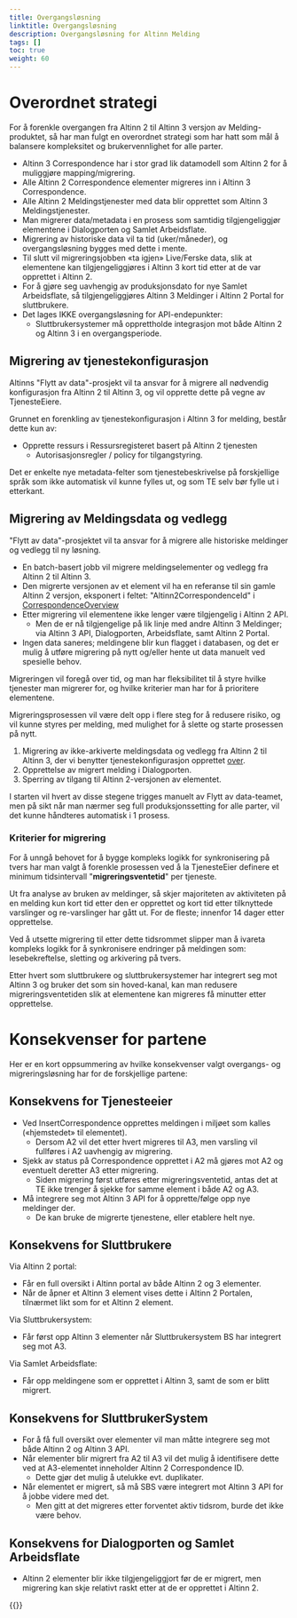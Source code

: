 ```yaml
---
title: Overgangsløsning
linktitle: Overgangsløsning
description: Overgangsløsning for Altinn Melding
tags: []
toc: true
weight: 60
---
```


# Overordnet strategi

For å forenkle overgangen fra Altinn 2 til Altinn 3 versjon av Melding-produktet, så har man fulgt en overordnet strategi som har hatt som mål å balansere kompleksitet og brukervennlighet for alle parter.

- Altinn 3 Correspondence har i stor grad lik datamodell som Altinn 2 for å muliggjøre mapping/migrering.
- Alle Altinn 2 Correspondence elementer migreres inn i Altinn 3 Correspondence.
- Alle Altinn 2 Meldingstjenester med data blir opprettet som Altinn 3 Meldingstjenester.
- Man migrerer data/metadata i en prosess som samtidig tilgjengeliggjør elementene i Dialogporten og Samlet Arbeidsflate.
- Migrering av historiske data vil ta tid (uker/måneder), og overgangsløsning bygges med dette i mente.
- Til slutt vil migreringsjobben «ta igjen» Live/Ferske data, slik at elementene kan tilgjengeliggjøres i Altinn 3 kort tid etter at de var opprettet i Altinn 2.
- For å gjøre seg uavhengig av produksjonsdato for nye Samlet Arbeidsflate, så tilgjengeliggjøres Altinn 3 Meldinger i Altinn 2 Portal for sluttbrukere.
- Det lages IKKE overgangsløsning for API-endepunkter:
  - Sluttbrukersystemer må opprettholde integrasjon mot både Altinn 2 og Altinn 3 i en overgangsperiode.

## Migrering av tjenestekonfigurasjon

Altinns "Flytt av data"-prosjekt vil ta ansvar for å migrere all nødvendig konfigurasjon fra Altinn 2 til Altinn 3, og vil opprette dette på vegne av TjenesteEiere.

Grunnet en forenkling av tjenestekonfigurasjon i Altinn 3 for melding, består dette kun av:

- Opprette ressurs i Ressursregisteret basert på Altinn 2 tjenesten
  - Autorisasjonsregler / policy for tilgangstyring.

Det er enkelte nye metadata-felter som tjenestebeskrivelse på forskjellige språk som ikke automatisk vil kunne fylles ut, og som TE selv bør fylle ut i etterkant.

## Migrering av Meldingsdata og vedlegg

"Flytt av data"-prosjektet vil ta ansvar for å migrere alle historiske meldinger og vedlegg til ny løsning.

- En batch-basert jobb vil migrere meldingselementer og vedlegg fra Altinn 2 til Altinn 3.
- Den migrerte versjonen av et element vil ha en referanse til sin gamle Altinn 2 versjon, eksponert i feltet: "Altinn2CorrespondenceId" i [CorrespondenceOverview]()
- Etter migrering vil elementene ikke lenger være tilgjengelig i Altinn 2 API.
  - Men de er nå tilgjengelige på lik linje med andre Altinn 3 Meldinger; via Altinn 3 API, Dialogporten, Arbeidsflate, samt Altinn 2 Portal.
- Ingen data saneres; meldingene blir kun flagget i databasen, og det er mulig å utføre migrering på nytt og/eller hente ut data manuelt ved spesielle behov.

Migreringen vil foregå over tid, og man har fleksibilitet til å styre hvilke tjenester man migrerer for, og hvilke kriterier man har for å prioritere elementene.

Migreringsprosessen vil være delt opp i flere steg for å redusere risiko, og vil kunne styres per melding, med mulighet for å slette og starte prosessen på nytt.

1. Migrering av ikke-arkiverte meldingsdata og vedlegg fra Altinn 2 til Altinn 3, der vi benytter tjenestekonfigurasjon opprettet [over](#migrering-av-tjenestekonfigurasjon).
2. Opprettelse av migrert melding i Dialogporten.
3. Sperring av tilgang til Altinn 2-versjonen av elementet.

I starten vil hvert av disse stegene trigges manuelt av Flytt av data-teamet, men på sikt når man nærmer seg full produksjonssetting for alle parter, vil det kunne håndteres automatisk i 1 prosess.

### Kriterier for migrering

For å unngå behovet for å bygge kompleks logikk for synkronisering på tvers har man valgt å forenkle prosessen ved å la TjenesteEier definere et minimum tidsintervall "**migreringsventetid**" per tjeneste.

Ut fra analyse av bruken av meldinger, så skjer majoriteten av aktiviteten på en melding kun kort tid etter den er opprettet og kort tid etter tilknyttede varslinger og re-varslinger har gått ut.
For de fleste; innenfor 14 dager etter opprettelse.

Ved å utsette migrering til etter dette tidsrommet slipper man å ivareta kompleks logikk for å synkronisere endringer på meldingen som: lesebekreftelse, sletting og arkivering på tvers.

Etter hvert som sluttbrukere og sluttbrukersystemer har integrert seg mot Altinn 3 og bruker det som sin hoved-kanal, kan man redusere migreringsventetiden slik at elementene kan migreres få minutter etter opprettelse.

# Konsekvenser for partene

Her er en kort oppsummering av hvilke konsekvenser valgt overgangs- og migreringsløsning har for de forskjellige partene:

## Konsekvens for Tjenesteeier

- Ved InsertCorrespondence opprettes meldingen i miljøet som kalles («hjemstedet» til elementet).
  - Dersom A2 vil det etter hvert migreres til A3, men varsling vil fullføres i A2 uavhengig av migrering.
- Sjekk av status på Correspondence opprettet i A2 må gjøres mot A2 og eventuelt deretter A3 etter migrering.
  - Siden migrering først utføres etter migreringsventetid, antas det at TE ikke trenger å sjekke for samme element i både A2 og A3.
- Må integrere seg mot Altinn 3 API for å opprette/følge opp nye meldinger der.
  - De kan bruke de migrerte tjenestene, eller etablere helt nye.

## Konsekvens for Sluttbrukere

Via Altinn 2 portal:

- Får en full oversikt i Altinn portal av både Altinn 2 og 3 elementer.
- Når de åpner et Altinn 3 element vises dette i Altinn 2 Portalen, tilnærmet likt som for et Altinn 2 element.

Via Sluttbrukersystem:

- Får først opp Altinn 3 elementer når Sluttbrukersystem BS har integrert seg mot A3.

Via Samlet Arbeidsflate:

- Får opp meldingene som er opprettet i Altinn 3, samt de som er blitt migrert.

## Konsekvens for SluttbrukerSystem

- For å få full oversikt over elementer vil man måtte integrere seg mot både Altinn 2 og Altinn 3 API.
- Når elementer blir migrert fra A2 til A3 vil det mulig å identifisere dette ved at A3-elementet inneholder Altinn 2 Correspondence ID.
  - Dette gjør det mulig å utelukke evt. duplikater.
- Når elementet er migrert, så må SBS være integrert mot Altinn 3 API for å jobbe videre med det.
  - Men gitt at det migreres etter forventet aktiv tidsrom, burde det ikke være behov.

## Konsekvens for Dialogporten og Samlet Arbeidsflate

- Altinn 2 elementer blir ikke tilgjengeliggjort før de er migrert, men migrering kan skje relativt raskt etter at de er opprettet i Altinn 2.

{{<children />}}